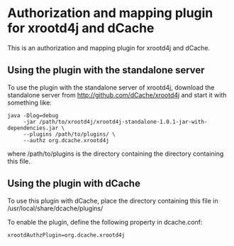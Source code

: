 Authorization and mapping plugin for xrootd4j and dCache
========================================================

This is an authorization and mapping plugin for xrootd4j and dCache.

Using the plugin with the standalone server
-------------------------------------------

To use the plugin with the standalone server of xrootd4j, download the
standalone server from http://github.com/dCache/xrootd4j and start
it with something like:

    java -Dlog=debug 
         -jar /path/to/xrootd4j/xrootd4j-standalone-1.0.1-jar-with-dependencies.jar \
         --plugins /path/to/plugins/ \
         --authz org.dcache.xrootd4j

where /path/to/plugins is the directory containing the directory
containing this file.


Using the plugin with dCache
----------------------------

To use this plugin with dCache, place the directory containing this
file in /usr/local/share/dcache/plugins/

To enable the plugin, define the following property in dcache.conf:

    xrootdAuthzPlugin=org.dcache.xrootd4j
